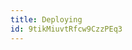 ```yaml
---
title: Deploying
id: 9tikMiuvtRfcw9CzzPEq3
---
```


<link-bookmark href="" title=""></link-bookmark>
